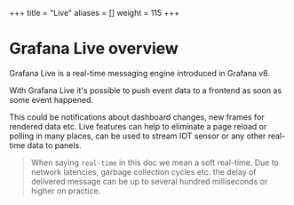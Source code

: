 +++
title = "Live"
aliases = []
weight = 115
+++

# Grafana Live overview

Grafana Live is a real-time messaging engine introduced in Grafana v8.

With Grafana Live it's possible to push event data to a frontend as soon as some event happened.

This could be notifications about dashboard changes, new frames for rendered data etc. Live features can help to eliminate a page reload or polling in many places, can be used to stream IOT sensor or any other real-time data to panels.

> When saying `real-time` in this doc we mean a soft real-time. Due to network latencies, garbage collection cycles etc. the delay of delivered message can be up to several hundred milliseconds or higher on practice.
